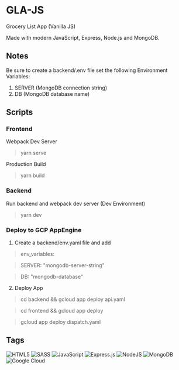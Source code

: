 # GLA-JS

Grocery List App (Vanilla JS)

Made with modern JavaScript, Express, Node.js and MongoDB.

## Notes

Be sure to create a backend/.env file set the following Environment Variables:

1. SERVER (MongoDB connection string)
2. DB (MongoDB database name)

## Scripts

### Frontend

Webpack Dev Server

> yarn serve

Production Build

> yarn build

### Backend

Run backend and webpack dev server (Dev Environment)

> yarn dev

### Deploy to GCP AppEngine

1. Create a backend/env.yaml file and add

> env_variables:

> SERVER: "mongodb-server-string"

> DB: "mongodb-database"

2. Deploy App

> cd backend && gcloud app deploy api.yaml

> cd frontend && gcloud app deploy

> gcloud app deploy dispatch.yaml

## Tags

![HTML5](https://img.shields.io/badge/html5-%23E34F26.svg?style=for-the-badge&logo=html5&logoColor=white)
![SASS](https://img.shields.io/badge/SASS-hotpink.svg?style=for-the-badge&logo=SASS&logoColor=white)
![JavaScript](https://img.shields.io/badge/javascript-%23323330.svg?style=for-the-badge&logo=javascript&logoColor=%23F7DF1E)
![Express.js](https://img.shields.io/badge/express.js-%23404d59.svg?style=for-the-badge&logo=express&logoColor=%2361DAFB)
![NodeJS](https://img.shields.io/badge/node.js-6DA55F?style=for-the-badge&logo=node.js&logoColor=white)
![MongoDB](https://img.shields.io/badge/MongoDB-%234ea94b.svg?style=for-the-badge&logo=mongodb&logoColor=white)
![Google Cloud](https://img.shields.io/badge/GoogleCloud-%234285F4.svg?style=for-the-badge&logo=google-cloud&logoColor=white)
